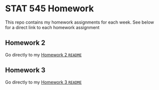 # STAT 545 Homework

This repo contains my homework assignments for each week. See below for a direct link to each homework assignment

## Homework 2
Go directly to my [Homework 2 `README`](hw02/README.md)

## Homework 3
Go directly to my [Homework 3 `README`](hw03/README.md)

